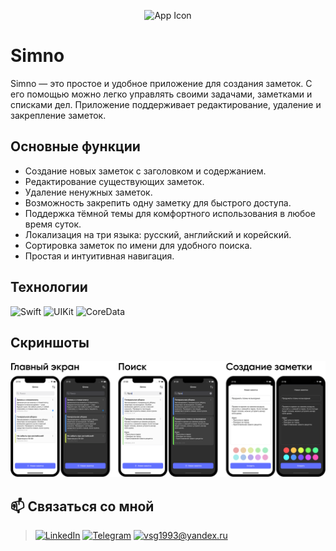 <p align="center">
  <img src="https://camo.githubusercontent.com/c6090e29cca76524ba0a057b73a60467e6961ad2b849aa7cae3dda04d7143b61/68747470733a2f2f692e6962622e636f2f4e796a587863712f69636f6e2e706e67" alt="App Icon" width="100"/>
</p>

# Simno

Simno — это простое и удобное приложение для создания заметок. С его помощью можно легко управлять своими задачами, заметками и списками дел. Приложение поддерживает редактирование, удаление и закрепление заметок.

## Основные функции

- Создание новых заметок с заголовком и содержанием.
- Редактирование существующих заметок.
- Удаление ненужных заметок.
- Возможность закрепить одну заметку для быстрого доступа.
- Поддержка тёмной темы для комфортного использования в любое время суток.
- Локализация на три языка: русский, английский и корейский.
- Сортировка заметок по имени для удобного поиска.
- Простая и интуитивная навигация.

## Технологии

![Swift](https://img.shields.io/badge/-Swift-05122A?style=flat&logo=swift)
![UIKit](https://img.shields.io/badge/-UIKit-05122A?style=flat&logo=apple)
![CoreData](https://img.shields.io/badge/-Core%20Data-05122A?style=flat&logo=apple)


## Скриншоты

<img src="https://github.com/Vlad-Gorelov/Vlad-Gorelov/raw/main/Simno%20Screens.png" alt="Screenshot" style="pointer-events: none;" />

 ## 📫 Связаться со мной
> [![LinkedIn](https://img.shields.io/badge/-LinkedIn-blue)](https://www.linkedin.com/in/gorelov-vlad/)
> [![Telegram](https://img.shields.io/badge/-Telegram-blue)](https://t.me/slavikvegugin)
> [![vsg1993@yandex.ru](https://img.shields.io/badge/-Email-D14836?style=flat&logo=gmail&logoColor=white)](mailto:vsg1993@yandex.ru)
